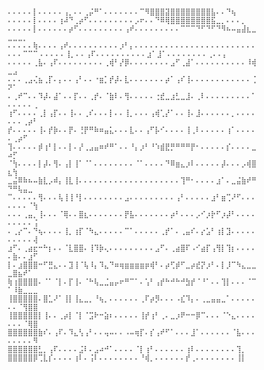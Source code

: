 ⠄⠄⠄⠄⠄⡇⠄⠄⠄⠄⠄⢠⡀⠄⠄⢀⡬⠛⠁⠄⠄⠄⠄⠄⠄⠄⠉⠻⣿⣿⣿⣽⣿⣿⣿⣿⣿⣿⣿⣿⣧⠄⠄⠙⢦
⠄⠄⠄⠄⠄⡇⠄⠄⠄⠄⢰⠼⠙⢀⡴⠋⠄⠄⠄⠄⠄⠄⠄⠄⠄⡠⠖⠄⠄⠙⠿⢿⣿⣿⣿⣿⣿⣿⣿⣿⣯⣀⡀⠄⠄⠄⡀
⠄⠄⠄⠄⠄⡇⠄⠄⠄⠄⠄⠄⡴⠋⠄⠄⠄⠄⠄⠄⠄⠄⠄⢠⠞⠄⠄⠄⠄⠄⠄⠄⠄⠄⠉⠉⠉⠙⠋⠙⠋⠙⠻⠦⠤⣤⣼⣆⣀⣀⣀⣀⡀
⠄⠄⠄⠄⠄⢷⠄⠄⠄⠄⢠⠞⠄⠄⠄⠄⠄⠄⠄⠄⠄⠄⡰⠃⡄⠄⠄⠄⠄⠄⠄⠄⠄⠄⠄⠄⠄⠄⠄⠄⠄⠄⠄⠄⠄⠄⠄⠄⠄⠄⠄⠄⠉⠉⠉
⠄⠄⠄⠄⠄⢸⡀⠄⠄⢠⠏⠄⠄⠄⠄⠄⠄⠄⠄⠄⠄⣰⠁⣸⠁⠄⠄⠄⠄⠄⠄⠄⠄⢀⠄⠄⡄
⠄⠄⠄⠄⠄⢀⣧⠄⢠⠏⠄⠄⠄⠄⠄⠄⠄⠄⠄⢀⢾⠃⡜⡿⠄⠄⠄⠄⠄⠄⠄⠄⣠⠋⢀⣼⠁⠄⠄⠄⠄⠄⠄⠄⠄⠄⠄⠸⢾⣀⣠
⠄⠄⠄⢀⣠⢌⣦⢀⡏⠄⡄⠄⠄⢠⠃⠄⠄⠐⣶⡁⡞⡼⠄⣇⠄⠄⠄⠄⠄⠄⠄⡴⠁⢠⠎⢸⠄⠄⠄⠄⠄⠄⠄⠄⠄⠄⠄⠄⢈⠝⠁
⠄⢀⠞⠉⠄⠄⠹⡼⠄⣼⠁⠄⠄⡏⠄⠄⢀⡞⠄⠈⣷⠇⠄⢻⠄⠄⠄⠄⠄⢐⣞⣀⣰⣃⣀⣸⠄⢀⠇⠄⠄⠄⠄⠄⠄⠄⠄⠄⠁⠄⠄⠄⠄⠄⢀
⢰⠋⠄⠄⠄⠄⢀⡇⢠⡏⠄⠄⢸⠄⠄⢀⠎⠄⠄⠄⡇⠄⠄⢸⡀⠄⠄⠄⢠⢾⢁⡜⠁⠄⠄⢸⠄⣸⠄⠄⠄⠄⠄⠄⡀⠄⠄⠄⠄⠄⠄⠄⢀⡴⠃
⡞⠄⠄⠄⠄⠄⢸⠄⡞⡷⠄⠄⡟⠄⢘⡟⠛⠷⠶⣤⣅⠄⠄⠄⣇⠄⠄⢠⠋⡧⠊⠄⠄⠄⠄⢸⢀⠇⠄⠄⠄⠄⠄⢰⠁⠄⠄⠄⠄⠄⢀⡴⠋
⢹⠄⠄⠄⠄⠄⡾⢰⠃⡇⠄⠄⡇⠄⡜⢀⣠⣤⠶⠞⠛⠁⠄⠄⠘⡄⡰⠃⠘⠱⣾⣟⡛⠛⠛⠛⡟⠂⠄⠄⠄⠄⠄⡎⠄⠄⠄⠄⣀⠴⡋
⠈⢳⠄⠄⠄⠄⡇⡼⠄⢻⠄⢠⡇⢸⠁⠈⠁⠄⠄⠄⠄⠄⠄⠄⠄⠈⠁⠄⠄⠄⠄⠙⠿⣶⣄⡰⠇⠄⠄⠄⠄⠄⡼⠄⠄⠄⡠⢾⣿⣆⢳
⣀⣬⠿⠷⠦⠤⣷⣇⡠⠾⡄⢸⣇⢸⠄⠄⠄⠄⠄⠄⠄⠄⠄⠄⠄⠄⠄⠄⠄⠄⠄⠄⠄⠄⢹⠛⠂⠄⠄⠄⠄⣰⠁⠄⣀⣬⣷⠞⠛⠙⠛⢧⣤⣀
⠉⠄⠄⠄⠄⠄⢻⠄⠄⠄⢧⢸⢸⠘⡇⠄⠄⠄⠄⠄⠄⠄⠄⣠⠄⠄⠄⠄⠄⠄⠄⠄⠄⢠⠃⠄⠄⠄⠄⠄⣰⠃⣶⢉⠜⠋⠄⠄⠄⠄⠄⠄⠄⠈⢳
⠄⠄⠄⢀⣤⡀⢸⠄⠄⠄⠈⢿⠄⠄⣿⣆⠄⠄⠄⠄⠄⠄⠄⡟⣧⠄⠄⠄⠄⠄⠄⠄⡴⠃⠄⠄⠄⡠⠊⡰⡗⠋⡰⡼⠃⠄⠄⠄⠄⠄⠄⠄⠄⠄⢨
⠄⢀⡔⠉⠄⠙⢦⠄⠄⠄⠄⢸⡀⢰⡏⠈⠳⣄⠄⠄⠄⠄⠄⠉⠁⠄⠄⠄⠄⠄⢀⡞⠁⠄⢀⣤⠎⠄⡔⣡⠃⢰⡇⣹⠄⠄⠄⠄⠄⠄⠄⠄⠄⠄⢼
⣰⠋⠄⢀⣴⣖⠒⠓⡆⠄⠄⠈⣇⣿⣿⠄⢸⠹⡷⢄⠄⠄⠄⠄⠄⠄⠄⠄⠄⣠⠋⠄⢀⣴⣿⠏⠠⠊⣴⡏⢠⢻⡇⢹⡆⠄⠄⠄⠄⠄⣷⠄⠄⣰⠋
⡇⠄⣰⣿⣿⣿⠒⠋⣛⣄⠄⠄⣹⢸⠈⢧⠸⡄⠹⣄⠙⠶⢶⣶⣶⣶⣶⡶⢾⠃⠄⡴⢋⡾⠋⣀⡴⣞⡝⡰⠃⠄⡇⡸⠉⠳⣄⣀⣀⣀⣿⣦⠞⠁
⢷⢰⣿⣿⣿⣿⠄⠈⠁⠈⡇⠄⡏⢸⠄⠈⠓⢧⣀⣈⣤⡤⠖⠛⠉⠁⠄⢡⠃⢠⡞⠓⠚⠓⠚⣳⡞⠈⠘⠁⠄⠄⢹⡇⠄⠄⠄⠈⠉⠁⠸⣷⣀⣀⣀
⢸⣿⣿⣿⣿⣿⠄⣿⣁⠜⠁⢸⡇⢸⣄⣀⡀⠘⢦⡀⠄⠄⠄⠄⠄⠄⢀⠏⡴⡻⠄⠄⠄⠠⣎⠹⡄⠄⢀⣀⣤⣤⣀⠁⠄⠄⠄⠄⠄⠄⠄⠈⢻⣿⣿
⢸⣿⣿⣿⣿⣿⡇⢸⠄⠄⢀⡴⡇⠈⡇⠈⣩⠗⠒⣵⠆⠄⠄⠄⠄⠄⢸⡞⢰⠃⢀⠄⣀⡰⠟⠒⠒⡿⠉⠄⠄⠄⠈⠑⣄⠄⠄⠄⠄⠄⠄⠄⠈⢿⣿
⣿⣿⣿⣿⣿⣿⣷⠎⠄⢠⠏⠄⠹⣄⢣⢠⠃⠄⠄⢤⠤⠄⠄⠠⠤⢶⡏⠄⡎⢠⠞⠋⠁⠄⠄⠄⣸⠁⠄⠄⠄⠄⠄⠄⠈⣧⠄⠄⠄⠄⠄⠄⠄⠄⠻
⣿⣿⣿⣿⣿⣿⣃⡀⢠⠏⠄⠄⠄⠄⣨⠇⠄⣠⠴⠚⠁⠄⠄⠄⠄⠈⡇⢰⠃⠄⠄⠄⠄⠄⠄⢰⠇⠄⠄⠄⠄⠄⠄⠄⠄⢹⡀
⣿⣿⣿⣿⣿⡿⢉⣇⡎⠄⠄⠄⠄⢰⠇⠄⢨⠇⠄⠄⠄⠄⠄⠄⠄⠄⠘⢾⡀⠄⠄⠄⠄⠄⠄⡞⢀⠄⠄⠄⠄⠄⠄⠄⠄⢸⡇